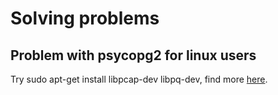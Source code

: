 # Solving problems

## Problem with psycopg2 for linux users
Try sudo apt-get install libpcap-dev libpq-dev, find more [here](https://github.com/facebook/prophet/issues/418).
